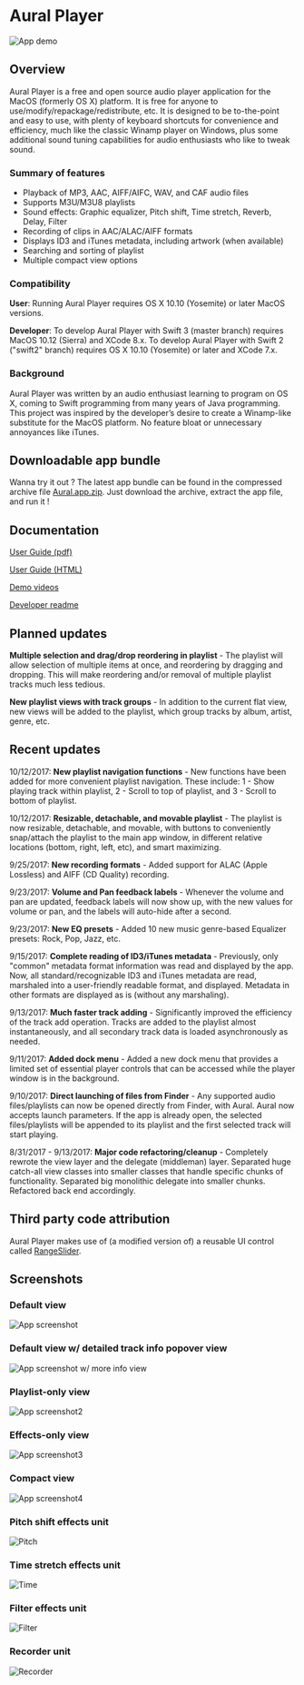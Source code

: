 # Aural Player

![App demo](/Documentation/Demos/GeneralDemo.gif?raw=true "App demo")

## Overview

Aural Player is a free and open source audio player application for the MacOS (formerly OS X) platform. It is free for anyone to use/modify/repackage/redistribute, etc. It is designed to be to-the-point and easy to use, with plenty of keyboard shortcuts for convenience and efficiency, much like the classic Winamp player on Windows, plus some additional sound tuning capabilities for audio enthusiasts who like to tweak sound.

### Summary of features

- Playback of MP3, AAC, AIFF/AIFC, WAV, and CAF audio files
- Supports M3U/M3U8 playlists
- Sound effects: Graphic equalizer, Pitch shift, Time stretch, Reverb, Delay, Filter
- Recording of clips in AAC/ALAC/AIFF formats
- Displays ID3 and iTunes metadata, including artwork (when available)
- Searching and sorting of playlist
- Multiple compact view options

### Compatibility

**User**: Running Aural Player requires OS X 10.10 (Yosemite) or later MacOS versions.

**Developer**: To develop Aural Player with Swift 3 (master branch) requires MacOS 10.12 (Sierra) and XCode 8.x. To develop Aural Player with Swift 2 ("swift2" branch) requires OS X 10.10 (Yosemite) or later and XCode 7.x.

### Background

Aural Player was written by an audio enthusiast learning to program on OS X, coming to Swift programming from many years of Java programming. This project was inspired by the developer’s desire to create a Winamp-like substitute for the MacOS platform. No feature bloat or unnecessary annoyances like iTunes.

## Downloadable app bundle

Wanna try it out ? The latest app bundle can be found in the compressed archive file [Aural.app.zip](https://github.com/maculateConception/aural-player/blob/master/Aural.app.zip?raw=true). Just download the archive, extract the app file, and run it !

## Documentation

[User Guide (pdf)](https://github.com/maculateConception/aural-player/blob/master/Documentation/UserGuide.pdf?raw=true)

[User Guide (HTML)](https://rawgit.com/maculateConception/aural-player/master/Documentation/UserGuide.html)

[Demo videos](/Documentation/Demos)

[Developer readme](https://github.com/maculateConception/aural-player/blob/master/Documentation/Developer-readme.rtf?raw=true) 

## Planned updates

**Multiple selection and drag/drop reordering in playlist** - The playlist will allow selection of multiple items at once, and reordering by dragging and dropping. This will make reordering and/or removal of multiple playlist tracks much less tedious.

**New playlist views with track groups** - In addition to the current flat view, new views will be added to the playlist, which group tracks by album, artist, genre, etc.

## Recent updates

10/12/2017: **New playlist navigation functions** - New functions have been added for more convenient playlist navigation. These include: 1 - Show playing track within playlist, 2 - Scroll to top of playlist, and 3 - Scroll to bottom of playlist.

10/12/2017: **Resizable, detachable, and movable playlist** - The playlist is now resizable, detachable, and movable, with buttons to conveniently snap/attach the playlist to the main app window, in different relative locations (bottom, right, left, etc), and smart maximizing.

9/25/2017: **New recording formats** - Added support for ALAC (Apple Lossless) and AIFF (CD Quality) recording.

9/23/2017: **Volume and Pan feedback labels** - Whenever the volume and pan are updated, feedback labels will now show up, with the new values for volume or pan, and the labels will auto-hide after a second.

9/23/2017: **New EQ presets** - Added 10 new music genre-based Equalizer presets: Rock, Pop, Jazz, etc.

9/15/2017: **Complete reading of ID3/iTunes metadata** - Previously, only "common" metadata format information was read and displayed by the app. Now, all standard/recognizable ID3 and iTunes metadata are read, marshaled into a user-friendly readable format, and displayed. Metadata in other formats are displayed as is (without any marshaling).

9/13/2017: **Much faster track adding** - Significantly improved the efficiency of the track add operation. Tracks are added to the playlist almost instantaneously, and all secondary track data is loaded asynchronously as needed.

9/11/2017: **Added dock menu** - Added a new dock menu that provides a limited set of essential player controls that can be accessed while the player window is in the background.

9/10/2017: **Direct launching of files from Finder** - Any supported audio files/playlists can now be opened directly from Finder, with Aural. Aural now accepts launch parameters. If the app is already open, the selected files/playlists will be appended to its playlist and the first selected track will start playing.

8/31/2017 - 9/13/2017: **Major code refactoring/cleanup** - Completely rewrote the view layer and the delegate (middleman) layer. Separated huge catch-all view classes into smaller classes that handle specific chunks of functionality. Separated big monolithic delegate into smaller chunks. Refactored back end accordingly.

## Third party code attribution

Aural Player makes use of (a modified version of) a reusable UI control called [RangeSlider](https://github.com/matthewreagan/RangeSlider).

## Screenshots

### Default view

![App screenshot](/Documentation/Screenshots/Aural.png?raw=true "App screenshot")

### Default view w/ detailed track info popover view

![App screenshot w/ more info view](/Documentation/Screenshots/MoreInfo.png?raw=true "More Info")

### Playlist-only view

![App screenshot2](/Documentation/Screenshots/Aural-playlistOnly.png?raw=true "App screenshot2")

### Effects-only view

![App screenshot3](/Documentation/Screenshots/Aural-effectsOnly.png?raw=true "App screenshot3")

### Compact view

![App screenshot4](/Documentation/Screenshots/Aural-compact.png?raw=true "App screenshot4")

### Pitch shift effects unit

![Pitch](/Documentation/Screenshots/Pitch.png?raw=true "Pitch Shift")

### Time stretch effects unit

![Time](/Documentation/Screenshots/Time.png?raw=true "Time Stretch")

### Filter effects unit

![Filter](/Documentation/Screenshots/Filter.png?raw=true "Filter")

### Recorder unit

![Recorder](/Documentation/Screenshots/Recorder.png?raw=true "Recorder")
